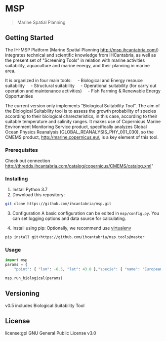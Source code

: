 # MSP

> Marine Spatial Planning

## Getting Started

The IH-MSP Platform (Marine Spatial Planning http://msp.ihcantabria.com/) integrates technical and scientific knowledge from IHCantabria, as well as the present set of "Screening Tools" in relation with marine activities suitability, aquaculture and marine energy, and their planning in marine area.

It is organized in four main tools:
    - Biological and Energy resouce suitability
    - Structural suitability
    - Operational suitability (for carry out operation and maintenance activities)
    - Fish Farming & Renewable Energy Opportunities

The current version only implements "Biological Suitability Tool". The aim of the Biological Suitability tool is to assess the growth probability of species according to their biological charecteristics, in this case, according to their suitable temperature and salinity ranges. It makes use of Copernicus Marine Environment Monitoring Service product, specifically analyzes Global Ocean Physics Reanalysis  (GLOBAL_REANALYSIS_PHY_001_030), so the CMEMS product, http://marine.copernicus.eu/, is a key element of this tool.


### Prerequisites

Check out connection http://thredds.ihcantabria.com/catalog/copernicus/CMEMS/catalog.xml"
        

### Installing

1. Install Python 3.7
2. Download this repository:
```sh
git clone https://github.com/ihcantabria/msp.git
```

3. Configuration
A basic configuration can be edited in `msp/config.py`. You can set logging options and data source for calculating.

4. Install using pip:
Optionally, we recommend use [virtualenv](https://virtualenv.pypa.io/en/latest/)

```sh
pip install git+https://github.com/ihcantabria/msp.tools@master
```

### Usage

```python
import msp
params = {
    "point": { "lon": -6.5, "lat": 43.8 },"specie": { "name": 'European seabass', "salinity_min": 30, "salinity_max": 40, "temperature_min": 18, "temperature_max": 26 }, "dates": { "ini": '2015-01-01', "end": '2015-03-01' }}

msp.run_biological(params)
```

## Versioning
v0.5 includes Biological Suitability Tool

## License
license:gpl GNU General Public License v3.0